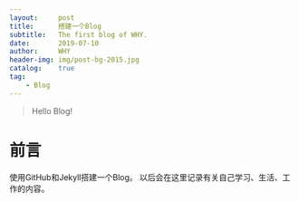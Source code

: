 ```yaml
---
layout:     post
title:      搭建一个Blog
subtitle:   The first blog of WHY.
date:       2019-07-10
author:     WHY
header-img: img/post-bg-2015.jpg
catalog:    true
tag:
    - Blog
---
```


> Hello Blog!

# 前言
使用GitHub和Jekyll搭建一个Blog。
以后会在这里记录有关自己学习、生活、工作的内容。


